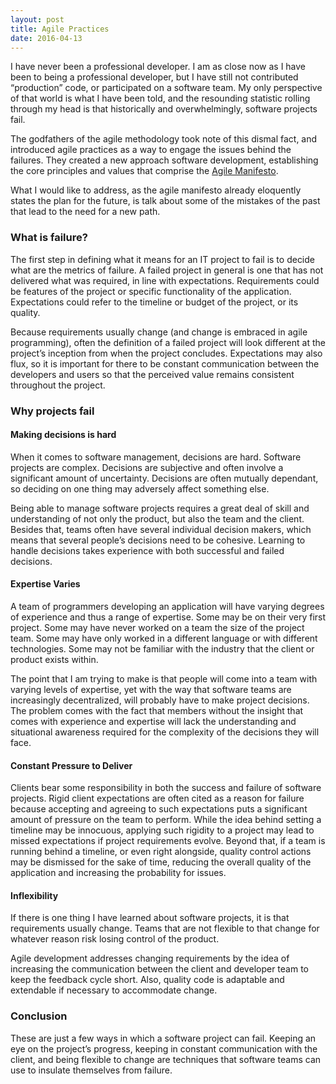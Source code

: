 ```yaml
---
layout: post
title: Agile Practices
date: 2016-04-13
---
```


I have never been a professional developer. I am as close now as I have been to being a professional developer, but I have still not contributed “production” code, or participated on a software team. My only perspective of that world is what I have been told, and the resounding statistic rolling through my head is that historically and overwhelmingly, software projects fail. 

The godfathers of the agile methodology took note of this dismal fact, and introduced agile practices as a way to engage the issues behind the failures. They created a new approach software development, establishing the core principles and values that comprise the [Agile Manifesto](http://agilemanifesto.org/).

What I would like to address, as the agile manifesto already eloquently states the plan for the future, is talk about some of the mistakes of the past that lead to the need for a new path. 

### What is failure?

The first step in defining what it means for an IT project to fail is to decide what are the metrics of failure. A failed project in general is one that has not delivered what was required, in line with expectations. Requirements could be features of the project or specific functionality of the application. Expectations could refer to the timeline or budget of the project, or its quality.

Because requirements usually change (and change is embraced in agile programming), often the definition of a failed project will look different at the project’s inception from when the project concludes. Expectations may also flux, so it is important for there to be constant communication between the developers and users so that the perceived value remains consistent throughout the project. 

### Why projects fail

#### Making decisions is hard

When it comes to software management, decisions are hard. Software projects are complex. Decisions are subjective and often involve a significant amount of uncertainty. Decisions are often mutually dependant, so deciding on one thing may adversely affect something else. 

Being able to manage software projects requires a great deal of skill and understanding of not only the product, but also the team and the client. Besides that, teams often have several individual decision makers, which means that several people’s decisions need to be cohesive. Learning to handle decisions takes experience with both successful and failed decisions.

#### Expertise Varies

A team of programmers developing an application will have varying degrees of experience and thus a range of expertise. Some may be on their very first project. Some may have never worked on a team the size of the project team. Some may have only worked in a different language or with different technologies. Some may not be familiar with the industry that the client or product exists within. 

The point that I am trying to make is that people will come into a team with varying levels of expertise, yet with the way that software teams are increasingly decentralized, will probably have to make project decisions. The problem comes with the fact that members without the insight that comes with experience and expertise will lack the understanding and situational awareness required for the complexity of the decisions they will face. 

#### Constant Pressure to Deliver

Clients bear some responsibility in both the success and failure of software projects. Rigid client expectations are often cited as a reason for failure because accepting and agreeing to such expectations puts a significant amount of pressure on the team to perform. While the idea behind setting a timeline may be innocuous, applying such rigidity to a project may lead to missed expectations if project requirements evolve. Beyond that, if a team is running behind a timeline, or even right alongside, quality control actions may be dismissed for the sake of time, reducing the overall quality of the application and increasing the probability for issues. 

#### Inflexibility

If there is one thing I have learned about software projects, it is that requirements usually change. Teams that are not flexible to that change for whatever reason risk losing control of the product. 

Agile development addresses changing requirements by the idea of increasing the communication between the client and developer team to keep the feedback cycle short. Also, quality code is adaptable and extendable if necessary to accommodate change. 

### Conclusion

These are just a few ways in which a software project can fail. Keeping an eye on the project’s progress, keeping in constant communication with the client, and being flexible to change are techniques that software teams can use to insulate themselves from failure. 
